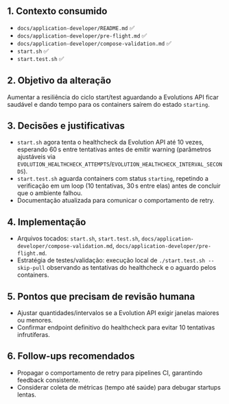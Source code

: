 ## 1. Contexto consumido
- `docs/application-developer/README.md` ✅
- `docs/application-developer/pre-flight.md` ✅
- `docs/application-developer/compose-validation.md` ✅
- `start.sh` ✅
- `start.test.sh` ✅

## 2. Objetivo da alteração
Aumentar a resiliência do ciclo start/test aguardando a Evolutions API ficar saudável e dando tempo para os containers saírem do estado `starting`.

## 3. Decisões e justificativas
- `start.sh` agora tenta o healthcheck da Evolution API até 10 vezes, esperando 60 s entre tentativas antes de emitir warning (parâmetros ajustáveis via `EVOLUTION_HEALTHCHECK_ATTEMPTS`/`EVOLUTION_HEALTHCHECK_INTERVAL_SECONDS`).
- `start.test.sh` aguarda containers com status `starting`, repetindo a verificação em um loop (10 tentativas, 30 s entre elas) antes de concluir que o ambiente falhou.
- Documentação atualizada para comunicar o comportamento de retry.

## 4. Implementação
- Arquivos tocados: `start.sh`, `start.test.sh`, `docs/application-developer/compose-validation.md`, `docs/application-developer/pre-flight.md`.
- Estratégia de testes/validação: execução local de `./start.test.sh --skip-pull` observando as tentativas do healthcheck e o aguardo pelos containers.

## 5. Pontos que precisam de revisão humana
- Ajustar quantidades/intervalos se a Evolution API exigir janelas maiores ou menores.
- Confirmar endpoint definitivo do healthcheck para evitar 10 tentativas infrutíferas.

## 6. Follow-ups recomendados
- Propagar o comportamento de retry para pipelines CI, garantindo feedback consistente.
- Considerar coleta de métricas (tempo até saúde) para debugar startups lentas.
